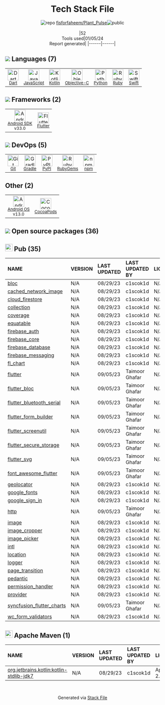 <!--
&lt;--- Readme.md Snippet without images Start ---&gt;
## Tech Stack
fisforfaheem/Plant_Pulse is built on the following main stack:

- [Gradle](https://www.gradle.org/) – Java Build Tools
- [Ruby](https://www.ruby-lang.org) – Languages
- [Python](https://www.python.org) – Languages
- [Objective-C](https://developer.apple.com/library/mac/documentation/Cocoa/Conceptual/ProgrammingWithObjectiveC/Introduction/Introduction.html) – Languages
- [Swift](https://developer.apple.com/swift/) – Languages
- [Android SDK](http://developer.android.com) – Frameworks (Full Stack)
- [JavaScript](https://developer.mozilla.org/en-US/docs/Web/JavaScript) – Languages
- [Dart](https://www.dartlang.org/) – Languages
- [Kotlin](https://kotlinlang.org/) – Languages
- [Flutter](https://flutter.io/) – Cross-Platform Mobile Development
- [Android OS](https://www.android.com) – Operating Systems

Full tech stack [here](/techstack.md)

&lt;--- Readme.md Snippet without images End ---&gt;

&lt;--- Readme.md Snippet with images Start ---&gt;
## Tech Stack
fisforfaheem/Plant_Pulse is built on the following main stack:

- <img width='25' height='25' src='https://img.stackshare.io/service/975/gradlephant-social-black-bg.png' alt='Gradle'/> [Gradle](https://www.gradle.org/) – Java Build Tools
- <img width='25' height='25' src='https://img.stackshare.io/service/989/ruby.png' alt='Ruby'/> [Ruby](https://www.ruby-lang.org) – Languages
- <img width='25' height='25' src='https://img.stackshare.io/service/993/pUBY5pVj.png' alt='Python'/> [Python](https://www.python.org) – Languages
- <img width='25' height='25' src='https://img.stackshare.io/service/1008/xcode.png' alt='Objective-C'/> [Objective-C](https://developer.apple.com/library/mac/documentation/Cocoa/Conceptual/ProgrammingWithObjectiveC/Introduction/Introduction.html) – Languages
- <img width='25' height='25' src='https://img.stackshare.io/service/1009/tuHsaI2U.png' alt='Swift'/> [Swift](https://developer.apple.com/swift/) – Languages
- <img width='25' height='25' src='https://img.stackshare.io/service/1010/m8jf0po4imu8t5eemjdd.png' alt='Android SDK'/> [Android SDK](http://developer.android.com) – Frameworks (Full Stack)
- <img width='25' height='25' src='https://img.stackshare.io/service/1209/javascript.jpeg' alt='JavaScript'/> [JavaScript](https://developer.mozilla.org/en-US/docs/Web/JavaScript) – Languages
- <img width='25' height='25' src='https://img.stackshare.io/service/1646/Twitter-02.png' alt='Dart'/> [Dart](https://www.dartlang.org/) – Languages
- <img width='25' height='25' src='https://img.stackshare.io/service/3750/pCfEzr6L.png' alt='Kotlin'/> [Kotlin](https://kotlinlang.org/) – Languages
- <img width='25' height='25' src='https://img.stackshare.io/service/7180/flutter-mark-square-100.png' alt='Flutter'/> [Flutter](https://flutter.io/) – Cross-Platform Mobile Development
- <img width='25' height='25' src='https://img.stackshare.io/service/9586/ZvmtaSXW_400x400.jpg' alt='Android OS'/> [Android OS](https://www.android.com) – Operating Systems

Full tech stack [here](/techstack.md)

&lt;--- Readme.md Snippet with images End ---&gt;
-->
<div align="center">

# Tech Stack File
![](https://img.stackshare.io/repo.svg "repo") [fisforfaheem/Plant_Pulse](https://github.com/fisforfaheem/Plant_Pulse)![](https://img.stackshare.io/public_badge.svg "public")
<br/><br/>
|52<br/>Tools used|01/05/24 <br/>Report generated|
|------|------|
</div>

## <img src='https://img.stackshare.io/languages.svg'/> Languages (7)
<table><tr>
  <td align='center'>
  <img width='36' height='36' src='https://img.stackshare.io/service/1646/Twitter-02.png' alt='Dart'>
  <br>
  <sub><a href="https://www.dartlang.org/">Dart</a></sub>
  <br>
  <sub></sub>
</td>

<td align='center'>
  <img width='36' height='36' src='https://img.stackshare.io/service/1209/javascript.jpeg' alt='JavaScript'>
  <br>
  <sub><a href="https://developer.mozilla.org/en-US/docs/Web/JavaScript">JavaScript</a></sub>
  <br>
  <sub></sub>
</td>

<td align='center'>
  <img width='36' height='36' src='https://img.stackshare.io/service/3750/pCfEzr6L.png' alt='Kotlin'>
  <br>
  <sub><a href="https://kotlinlang.org/">Kotlin</a></sub>
  <br>
  <sub></sub>
</td>

<td align='center'>
  <img width='36' height='36' src='https://img.stackshare.io/service/1008/xcode.png' alt='Objective-C'>
  <br>
  <sub><a href="https://developer.apple.com/library/mac/documentation/Cocoa/Conceptual/ProgrammingWithObjectiveC/Introduction/Introduction.html">Objective-C</a></sub>
  <br>
  <sub></sub>
</td>

<td align='center'>
  <img width='36' height='36' src='https://img.stackshare.io/service/993/pUBY5pVj.png' alt='Python'>
  <br>
  <sub><a href="https://www.python.org">Python</a></sub>
  <br>
  <sub></sub>
</td>

<td align='center'>
  <img width='36' height='36' src='https://img.stackshare.io/service/989/ruby.png' alt='Ruby'>
  <br>
  <sub><a href="https://www.ruby-lang.org">Ruby</a></sub>
  <br>
  <sub></sub>
</td>

<td align='center'>
  <img width='36' height='36' src='https://img.stackshare.io/service/1009/tuHsaI2U.png' alt='Swift'>
  <br>
  <sub><a href="https://developer.apple.com/swift/">Swift</a></sub>
  <br>
  <sub></sub>
</td>

</tr>
</table>

## <img src='https://img.stackshare.io/frameworks.svg'/> Frameworks (2)
<table><tr>
  <td align='center'>
  <img width='36' height='36' src='https://img.stackshare.io/service/1010/m8jf0po4imu8t5eemjdd.png' alt='Android SDK'>
  <br>
  <sub><a href="http://developer.android.com">Android SDK</a></sub>
  <br>
  <sub>v33.0</sub>
</td>

<td align='center'>
  <img width='36' height='36' src='https://img.stackshare.io/service/7180/flutter-mark-square-100.png' alt='Flutter'>
  <br>
  <sub><a href="https://flutter.io/">Flutter</a></sub>
  <br>
  <sub></sub>
</td>

</tr>
</table>

## <img src='https://img.stackshare.io/devops.svg'/> DevOps (5)
<table><tr>
  <td align='center'>
  <img width='36' height='36' src='https://img.stackshare.io/service/1046/git.png' alt='Git'>
  <br>
  <sub><a href="http://git-scm.com/">Git</a></sub>
  <br>
  <sub></sub>
</td>

<td align='center'>
  <img width='36' height='36' src='https://img.stackshare.io/service/975/gradlephant-social-black-bg.png' alt='Gradle'>
  <br>
  <sub><a href="https://www.gradle.org/">Gradle</a></sub>
  <br>
  <sub></sub>
</td>

<td align='center'>
  <img width='36' height='36' src='https://img.stackshare.io/service/12572/-RIWgodF_400x400.jpg' alt='PyPI'>
  <br>
  <sub><a href="https://pypi.org/">PyPI</a></sub>
  <br>
  <sub></sub>
</td>

<td align='center'>
  <img width='36' height='36' src='https://img.stackshare.io/service/12795/5jL6-BA5_400x400.jpeg' alt='RubyGems'>
  <br>
  <sub><a href="https://rubygems.org/">RubyGems</a></sub>
  <br>
  <sub></sub>
</td>

<td align='center'>
  <img width='36' height='36' src='https://img.stackshare.io/service/1120/lejvzrnlpb308aftn31u.png' alt='npm'>
  <br>
  <sub><a href="https://www.npmjs.com/">npm</a></sub>
  <br>
  <sub></sub>
</td>

</tr>
</table>

## Other (2)
<table><tr>
  <td align='center'>
  <img width='36' height='36' src='https://img.stackshare.io/service/9586/ZvmtaSXW_400x400.jpg' alt='Android OS'>
  <br>
  <sub><a href="https://www.android.com">Android OS</a></sub>
  <br>
  <sub>v13.0</sub>
</td>

<td align='center'>
  <img width='36' height='36' src='https://img.stackshare.io/service/2426/e1cbdef9d4b11484049a033886578e54_400x400.png' alt='CocoaPods'>
  <br>
  <sub><a href="https://cocoapods.org/">CocoaPods</a></sub>
  <br>
  <sub></sub>
</td>

</tr>
</table>


## <img src='https://img.stackshare.io/group.svg' /> Open source packages (36)</h2>

## <img width='24' height='24' src='https://img.stackshare.io/package_manager/105011/default_80893882f2063344b2942a4ccdce27a2e60711c9.png'/> Pub (35)

|NAME|VERSION|LAST UPDATED|LAST UPDATED BY|LICENSE|VULNERABILITIES|
|:------|:------|:------|:------|:------|:------|
|[bloc](https://pub.dartlang.org/bloc)|N/A|08/29/23|c1scok1d |N/A|N/A|
|[cached_network_image](https://pub.dartlang.org/cached_network_image)|N/A|08/29/23|c1scok1d |N/A|N/A|
|[cloud_firestore](https://pub.dartlang.org/cloud_firestore)|N/A|08/29/23|c1scok1d |N/A|N/A|
|[collection](https://pub.dartlang.org/collection)|N/A|08/29/23|c1scok1d |N/A|N/A|
|[coverage](https://pub.dartlang.org/coverage)|N/A|08/29/23|c1scok1d |N/A|N/A|
|[equatable](https://pub.dartlang.org/equatable)|N/A|08/29/23|c1scok1d |N/A|N/A|
|[firebase_auth](https://pub.dartlang.org/firebase_auth)|N/A|08/29/23|c1scok1d |N/A|N/A|
|[firebase_core](https://pub.dartlang.org/firebase_core)|N/A|08/29/23|c1scok1d |N/A|N/A|
|[firebase_database](https://pub.dartlang.org/firebase_database)|N/A|08/29/23|c1scok1d |N/A|N/A|
|[firebase_messaging](https://pub.dartlang.org/firebase_messaging)|N/A|08/29/23|c1scok1d |N/A|N/A|
|[fl_chart](https://pub.dartlang.org/fl_chart)|N/A|08/29/23|c1scok1d |N/A|N/A|
|[flutter](https://pub.dartlang.org/flutter)|N/A|09/05/23|Taimoor Ghafar |N/A|N/A|
|[flutter_bloc](https://pub.dartlang.org/flutter_bloc)|N/A|09/05/23|Taimoor Ghafar |N/A|N/A|
|[flutter_bluetooth_serial](https://pub.dartlang.org/flutter_bluetooth_serial)|N/A|09/05/23|Taimoor Ghafar |N/A|N/A|
|[flutter_form_builder](https://pub.dartlang.org/flutter_form_builder)|N/A|09/05/23|Taimoor Ghafar |N/A|N/A|
|[flutter_screenutil](https://pub.dartlang.org/flutter_screenutil)|N/A|09/05/23|Taimoor Ghafar |N/A|N/A|
|[flutter_secure_storage](https://pub.dartlang.org/flutter_secure_storage)|N/A|09/05/23|Taimoor Ghafar |N/A|N/A|
|[flutter_svg](https://pub.dartlang.org/flutter_svg)|N/A|09/05/23|Taimoor Ghafar |N/A|N/A|
|[font_awesome_flutter](https://pub.dartlang.org/font_awesome_flutter)|N/A|09/05/23|Taimoor Ghafar |N/A|N/A|
|[geolocator](https://pub.dartlang.org/geolocator)|N/A|08/29/23|c1scok1d |N/A|N/A|
|[google_fonts](https://pub.dartlang.org/google_fonts)|N/A|08/29/23|c1scok1d |N/A|N/A|
|[google_sign_in](https://pub.dartlang.org/google_sign_in)|N/A|08/29/23|c1scok1d |N/A|N/A|
|[http](https://pub.dartlang.org/http)|N/A|09/05/23|Taimoor Ghafar |N/A|N/A|
|[image](https://pub.dartlang.org/image)|N/A|08/29/23|c1scok1d |N/A|N/A|
|[image_cropper](https://pub.dartlang.org/image_cropper)|N/A|08/29/23|c1scok1d |N/A|N/A|
|[image_picker](https://pub.dartlang.org/image_picker)|N/A|08/29/23|c1scok1d |N/A|N/A|
|[intl](https://pub.dartlang.org/intl)|N/A|08/29/23|c1scok1d |N/A|N/A|
|[location](https://pub.dartlang.org/location)|N/A|08/29/23|c1scok1d |N/A|N/A|
|[logger](https://pub.dartlang.org/logger)|N/A|08/29/23|c1scok1d |N/A|N/A|
|[page_transition](https://pub.dartlang.org/page_transition)|N/A|08/29/23|c1scok1d |N/A|N/A|
|[pedantic](https://pub.dartlang.org/pedantic)|N/A|08/29/23|c1scok1d |N/A|N/A|
|[permission_handler](https://pub.dartlang.org/permission_handler)|N/A|08/29/23|c1scok1d |N/A|N/A|
|[provider](https://pub.dartlang.org/provider)|N/A|08/29/23|c1scok1d |N/A|N/A|
|[syncfusion_flutter_charts](https://pub.dartlang.org/syncfusion_flutter_charts)|N/A|09/05/23|Taimoor Ghafar |N/A|N/A|
|[wc_form_validators](https://pub.dartlang.org/wc_form_validators)|N/A|08/29/23|c1scok1d |N/A|N/A|


## <img width='24' height='24' src='https://img.stackshare.io/package_manager/977/default_9833f2ef0bbc2a946b4cc5e9307264033361076b.png'/> Apache Maven (1)

|NAME|VERSION|LAST UPDATED|LAST UPDATED BY|LICENSE|VULNERABILITIES|
|:------|:------|:------|:------|:------|:------|
|[org.jetbrains.kotlin:kotlin-stdlib-jdk7](https://kotlinlang.org/)|N/A|08/29/23|c1scok1d |Apache-2.0|N/A|

<br/>
<div align='center'>

Generated via [Stack File](https://github.com/marketplace/stack-file)
